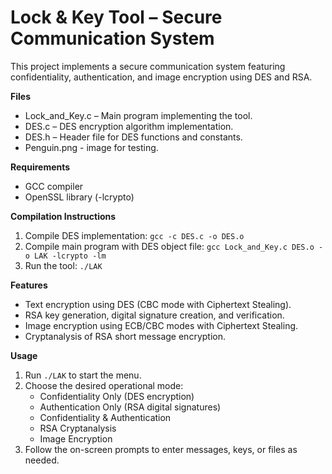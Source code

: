 # Lock & Key Tool – Secure Communication System
This project implements a secure communication system featuring confidentiality, authentication, and image encryption using DES and RSA.

**Files**
* Lock_and_Key.c – Main program implementing the tool.
* DES.c – DES encryption algorithm implementation.
* DES.h – Header file for DES functions and constants.
* Penguin.png - image for testing.

**Requirements**
* GCC compiler
* OpenSSL library (-lcrypto)

**Compilation Instructions**
1. Compile DES implementation:
    `gcc -c DES.c -o DES.o`
2. Compile main program with DES object file:
   `gcc Lock_and_Key.c DES.o -o LAK -lcrypto -lm`
3. Run the tool:
   `./LAK`
   
**Features**
* Text encryption using DES (CBC mode with Ciphertext Stealing).
* RSA key generation, digital signature creation, and verification.
* Image encryption using ECB/CBC modes with Ciphertext Stealing.
* Cryptanalysis of RSA short message encryption.

**Usage**
1. Run `./LAK` to start the menu.
2. Choose the desired operational mode:
    - Confidentiality Only (DES encryption)
    - Authentication Only (RSA digital signatures)
    - Confidentiality & Authentication
    - RSA Cryptanalysis
    - Image Encryption
3. Follow the on-screen prompts to enter messages, keys, or files as needed.

